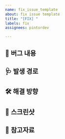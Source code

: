 ```yaml
---
name: fix_issue_template
about: fix issue template
title: "[FIX] "
labels: fix
assignees: pintordev

---
```


## 📌 버그 내용


## 🩺 발생 경로

 
## 🛠️ 해결 방향


## 🩻 스크린샷


## 📖 참고자료

